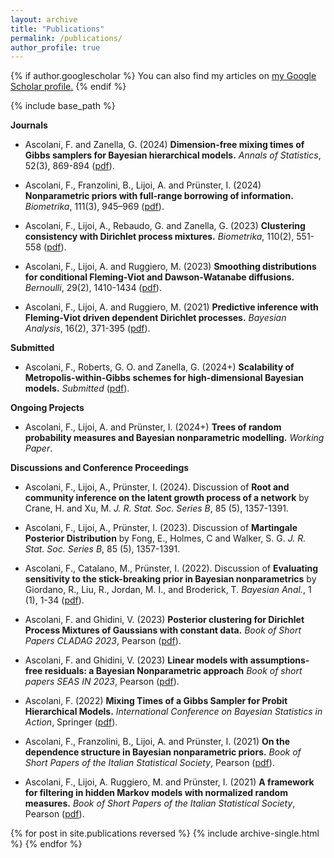 ```yaml
---
layout: archive
title: "Publications"
permalink: /publications/
author_profile: true
---
```



{% if author.googlescholar %}
  You can also find my articles on <u><a href="{{author.googlescholar}}">my Google Scholar profile</a>.</u>
{% endif %}

{% include base_path %}

**Journals**

* Ascolani, F. and Zanella, G. (2024)
**Dimension-free mixing times of Gibbs samplers for Bayesian hierarchical models.**
*Annals of Statistics*, 52(3), 869-894 ([pdf](https://arxiv.org/abs/2304.06993)).

* Ascolani, F., Franzolini, B., Lijoi, A. and Prünster, I. (2024)
**Nonparametric priors with full-range borrowing of information.**
*Biometrika*, 111(3), 945–969 ([pdf](https://arxiv.org/abs/2310.00617)).

* Ascolani, F., Lijoi, A., Rebaudo, G. and Zanella, G. (2023)
**Clustering consistency with Dirichlet process mixtures.**
*Biometrika*, 110(2), 551-558 ([pdf](https://arxiv.org/abs/2205.12924)).

* Ascolani, F., Lijoi, A. and Ruggiero, M. (2023)
**Smoothing distributions for conditional Fleming-Viot and Dawson-Watanabe diffusions.**
*Bernoulli*, 29(2), 1410-1434 ([pdf](https://arxiv.org/abs/2204.12738)).

* Ascolani, F., Lijoi, A. and Ruggiero, M. (2021)
**Predictive inference with Fleming-Viot driven dependent Dirichlet processes.**
*Bayesian Analysis*, 16(2), 371-395 ([pdf](https://projecteuclid.org/journals/bayesian-analysis/advance-publication/Predictive-inference-with-FlemingViot-driven-dependent-Dirichlet-processes/10.1214/20-BA1206.full)).

**Submitted**

* Ascolani, F., Roberts, G. O. and Zanella, G. (2024+)
**Scalability of Metropolis-within-Gibbs schemes for high-dimensional Bayesian models.**
*Submitted* ([pdf](https://arxiv.org/pdf/2403.09416.pdf)).

**Ongoing Projects**

* Ascolani, F., Lijoi, A. and Prünster, I. (2024+)
**Trees of random probability measures and Bayesian nonparametric modelling.**
*Working Paper*.


**Discussions and Conference Proceedings**

* Ascolani, F., Lijoi, A., Prünster, I. (2024). 
Discussion of **Root and community inference on the latent growth process of a network** by Crane, H. and Xu, M.
*J. R. Stat. Soc. Series B*, 85 (5), 1357-1391.

* Ascolani, F., Lijoi, A., Prünster, I. (2023). 
Discussion of **Martingale Posterior Distribution** by Fong, E., Holmes, C and Walker, S. G. 
*J. R. Stat. Soc. Series B*, 85 (5), 1357-1391.

* Ascolani, F., Catalano, M., Prünster, I. (2022). 
Discussion of **Evaluating sensitivity to the stick-breaking prior in Bayesian nonparametrics** by Giordano, R., Liu, R., Jordan, M.
I., and Broderick, T. 
*Bayesian Anal.*, 1 (1), 1-34 ([pdf](https://projecteuclid.org/journals/bayesian-analysis/volume--1/issue--1/Evaluating-Sensitivity-to-the-Stick-Breaking-Prior-in-Bayesian-Nonparametrics/10.1214/22-BA1309.full)).


* Ascolani, F. and Ghidini, V. (2023)
**Posterior clustering for Dirichlet Process Mixtures of Gaussians with constant data.**
*Book of Short Papers CLADAG 2023*, Pearson ([pdf](https://it.pearson.com/content/dam/region-core/italy/pearson-italy/pdf/Docenti/Universit%C3%A0/CLADAG-2023.pdf)).

* Ascolani, F. and Ghidini, V. (2023)
**Linear models with assumptions-free residuals: a Bayesian Nonparametric approach**
*Book of short papers SEAS IN 2023*, Pearson ([pdf](https://it.pearson.com/content/dam/region-core/italy/pearson-italy/pdf/Docenti/Universit%C3%A0/bozza-book-compresso-new1.pdf)).

* Ascolani, F. (2022)
**Mixing Times of a Gibbs Sampler for Probit Hierarchical Models.**
*International Conference on Bayesian Statistics in Action*, Springer ([pdf](https://link.springer.com/chapter/10.1007/978-3-031-42413-7_7)).

* Ascolani, F., Franzolini, B., Lijoi, A. and Prünster, I. (2021)
**On the dependence structure in Bayesian nonparametric priors.**
*Book of Short Papers of the Italian Statistical Society*, Pearson ([pdf](https://it.pearson.com/content/dam/region-core/italy/pearson-italy/pdf/Docenti/Università/pearson-sis-book-2021-parte-2.pdf)).

* Ascolani, F., Lijoi, A. Ruggiero, M. and Prünster, I. (2021)
**A framework for filtering in hidden Markov models with normalized random measures.**
*Book of Short Papers of the Italian Statistical Society*, Pearson ([pdf](https://it.pearson.com/content/dam/region-core/italy/pearson-italy/pdf/Docenti/Università/pearson-sis-book-2021-parte-1.pdf)).

{% for post in site.publications reversed %}
  {% include archive-single.html %}
{% endfor %}
